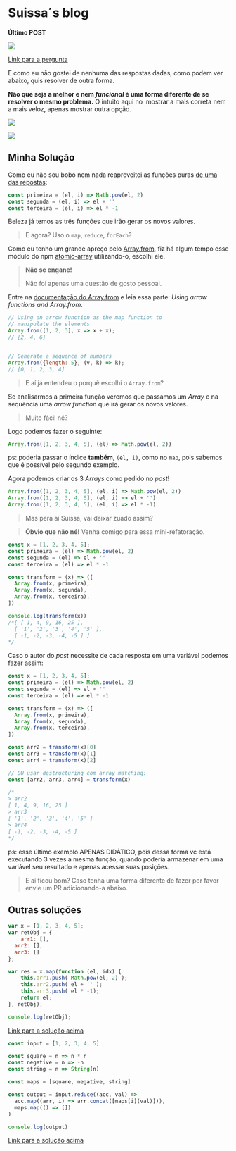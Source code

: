 # Suissa´s blog

**Último POST**


![](https://raw.githubusercontent.com/suissa/blog/master/images/fb-desafio-array.png)

[Link para a pergunta](https://www.facebook.com/groups/nodejsbrasil/permalink/938231559643465/)

E como eu não gostei de nenhuma das respostas dadas, como podem ver abaixo, quis resolver de outra forma.

**Não que seja a melhor e nem *funcional* é uma forma diferente de se resolver o mesmo problema.** O intuito aqui no  mostrar a mais correta nem a mais veloz, apenas mostrar outra opção.

![](https://raw.githubusercontent.com/suissa/blog/master/images/fb-desafio-array1.png)

![](https://raw.githubusercontent.com/suissa/blog/master/images/fb-desafio-array2.png)

## Minha Solução

Como eu não sou bobo nem nada reaproveitei as funções puras [de uma das repostas](https://jsfiddle.net/y6obeg0t/):


```js
const primeira = (el, i) => Math.pow(el, 2)
const segunda = (el, i) => el + ''
const terceira = (el, i) => el * -1
```

Beleza já temos as três funções que irão gerar os novos valores.

> E agora? Uso o `map`, `reduce`, `forEach`?

Como eu tenho um grande apreço pelo [Array.from](https://developer.mozilla.org/en-US/docs/Web/JavaScript/Reference/Global_Objects/Array/from), fiz há algum tempo esse módulo do npm [atomic-array](https://www.npmjs.com/package/atomic-array) utilizando-o, escolhi ele.

> **Não se engane!** 
> 
> Não foi apenas uma questão de gosto pessoal.


Entre na [documentação do Array.from](https://developer.mozilla.org/en-US/docs/Web/JavaScript/Reference/Global_Objects/Array/from) e leia essa parte: *Using arrow functions and Array.from*.

```js
// Using an arrow function as the map function to
// manipulate the elements
Array.from([1, 2, 3], x => x + x);      
// [2, 4, 6]


// Generate a sequence of numbers
Array.from({length: 5}, (v, k) => k);    
// [0, 1, 2, 3, 4]
```

> E aí já entendeu o porquê escolhi o `Array.from`?


Se analisarmos a primeira função veremos que passamos um *Array* e na sequência uma *arrow function* que irá gerar os novos valores.

> Muito fácil né?


Logo podemos fazer o seguinte:

```js
Array.from([1, 2, 3, 4, 5], (el) => Math.pow(el, 2))
```

ps: poderia passar o índice **também**, `(el, i)`, como no `map`, pois sabemos que é possível pelo segundo exemplo.

Agora podemos criar os 3 *Arrays* como pedido no *post*!

```js
Array.from([1, 2, 3, 4, 5], (el, i) => Math.pow(el, 2))
Array.from([1, 2, 3, 4, 5], (el, i) => el + '')
Array.from([1, 2, 3, 4, 5], (el, i) => el * -1)
```

> Mas pera aí Suissa, vai deixar zuado assim?

> **Óbvio que não né!** Venha comigo para essa mini-refatoração.


```js
const x = [1, 2, 3, 4, 5];
const primeira = (el) => Math.pow(el, 2)
const segunda = (el) => el + ''
const terceira = (el) => el * -1

const transform = (x) => ([
  Array.from(x, primeira),
  Array.from(x, segunda),
  Array.from(x, terceira),
])

console.log(transform(x))
/*[ [ 1, 4, 9, 16, 25 ],
  [ '1', '2', '3', '4', '5' ],
  [ -1, -2, -3, -4, -5 ] ]
*/
```

Caso o autor do *post* necessite de cada resposta em uma variável podemos fazer assim:


```js
const x = [1, 2, 3, 4, 5];
const primeira = (el) => Math.pow(el, 2)
const segunda = (el) => el + ''
const terceira = (el) => el * -1

const transform = (x) => ([
  Array.from(x, primeira),
  Array.from(x, segunda),
  Array.from(x, terceira),
])

const arr2 = transform(x)[0]
const arr3 = transform(x)[1]
const arr4 = transform(x)[2]

// OU usar destructuring com array matching:
const [arr2, arr3, arr4] = transform(x)

/*
> arr2
[ 1, 4, 9, 16, 25 ]
> arr3
[ '1', '2', '3', '4', '5' ]
> arr4
[ -1, -2, -3, -4, -5 ]
*/
```

ps: esse último exemplo APENAS DIDÁTICO, pois dessa forma vc está executando 3 vezes a mesma função, quando poderia armazenar em uma variável seu resultado e apenas acessar suas posições.

> E aí ficou bom? Caso tenha uma forma diferente de fazer por favor envie um PR adicionando-a abaixo.


## Outras soluções


```js
var x = [1, 2, 3, 4, 5];
var retObj = {
    arr1: [],
  arr2: [],
  arr3: []
};

var res = x.map(function (el, idx) {
    this.arr1.push( Math.pow(el, 2) );
    this.arr2.push( el + '' );
    this.arr3.push( el * -1);
    return el;
}, retObj);

console.log(retObj);
```
[Link para a solução acima](https://jsfiddle.net/y6obeg0t/)


```js
const input = [1, 2, 3, 4, 5]

const square = n => n * n
const negative = n => -n
const string = n => String(n)

const maps = [square, negative, string]

const output = input.reduce((acc, val) =>
  acc.map((arr, i) => arr.concat([maps[i](val)])),
  maps.map(() => [])
)

console.log(output)
```
[Link para a solução acima](https://repl.it/EmaG/2)


